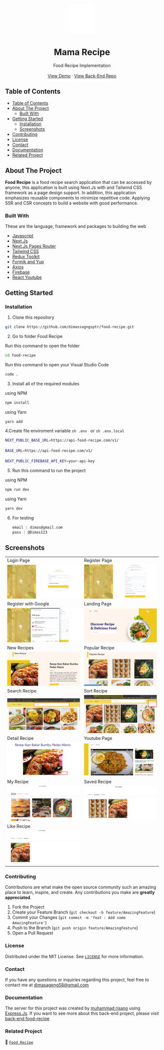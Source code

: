 <br />
<div align="center">
  <a href="https://github.com/dimassagngsptr/food-recipe.git">
    <img src="/docs/screenshot/logo.png" alt="Logo" width="80">
  </a>

  <h1 align="center">Mama Recipe</h1>

  <p align="center">
    Food Recipe Implementation
    <br />
    <br />
    <a href="https://food-recipe-dimas.vercel.app/" target="_blank">View Demo</a>
    ·
    <a href="https://github.com/dimassagngsptr/pijar-mama-recipe.git" target="_blank">View Back-End Repo</a>
  </p>
</div>

## Table of Contents

- [Table of Contents](#table-of-contents)
- [About The Project](#about-the-project)
  - [Built With](#built-with)
- [Getting Started](#getting-started)
  - [Installation](#installation)
  - [Screenshots](#screenshots)
- [Contributing](#contributing)
- [License](#license)
- [Contact](#contact)
- [Documentation](#documentation)
- [Related Project](#related-project)

## About The Project

**Food Recipe** is a food recipe search application that can be accessed by anyone, this application is built using Next.Js with and Tailwind CSS framework as a page design support. In addition, this application emphasizes reusable components to minimize repetitive code. Applying SSR and CSR concepts to build a website with good performance.

### Built With

These are the language, framework and packages to building the web

- [Javascript](https://nodejs.org/en)
- [Next.Js](https://nextjs.org/)
- [Next.Js Pages Router](https://nextjs.org/)
- [Tailwind CSS](https://tailwindcss.com/)
- [Redux Toolkit](https://redux-toolkit.js.org/)
- [Formik and Yup](https://formik.org/)
- [Axios](https://axios-http.com/)
- [Firebase](https://firebase.google.com/)
- [React Youtube](https://github.com/tjallingt/react-youtube)

## Getting Started

### Installation

1. Clone this repository

```sh
git clone https://github.com/dimassagngsptr/food-recipe.git
```

2. Go to folder Food Recipe

Run this command to open the folder

```sh
cd food-recipe
```

Run this command to open your Visual Studio Code

```sh
code .
```

3. Install all of the required modules

using NPM

```sh
npm install
```

using Yarn

```sh
yarn add
```

4.Create file enviroment variable `sh .env ` or `sh .env.local`

```sh
NEXT_PUBLIC_BASE_URL=https://api-food-recipe.com/v1/

BASE_URL=https://api-food-recipe.com/v1/

NEXT_PUBLIC_FIREBASE_API_KEY=your-api-key
```

5. Run this command to run the project

using NPM

```sh
npm run dev
```

using Yarn

```sh
yarn dev
```

6. For testing
   ```sh
   email : dimas@gmail.com
   pass : @Dimas123
   ```

## Screenshots

<table>
  <tr>
    <td>Login Page</td>
    <td>Register Page</td>
  </tr>
  <tr>
    <td><img src="/docs/screenshot/login-page.png"/></td>
    <td><img src="/docs/screenshot/register-page.png"/></td>
  </tr>
  <tr>
    <td>Register with Google</td>
    <td>Landing Page</td>
  </tr>
  <tr>
    <td><img src="/docs/screenshot/register-with-google.png"
 /></td>
    <td><img src="/docs/screenshot/landing-page-after-login.png"/></td>
  </tr>
  <tr>
    <td>New Recipes</td>
    <td>Popular Recipe</td>
  </tr>
  <tr>
    <td><img src="/docs/screenshot/new-recipe.png" /></td>
    <td><img src="/docs/screenshot/popular-recipe.png" /></td>
  </tr>
  <tr>
    <td>Search Recipe</td>
    <td>Sort Recipe</td>
  </tr>
  <tr>
    <td><img src="/docs/screenshot/search-page.png" /></td>
    <td><img src="/docs/screenshot/sort-page.png" /></td>
  </tr>
  <tr>
    <td>Detail Recipe</td>
    <td>Youtube Page</td>
  </tr>
  <tr>
    <td><img src="./docs/screenshot/detail-recipe-page.png" /></td>
    <td><img src="/docs/screenshot/youtube-page.png" /></td>
  </tr>
  <tr>
    <td>My Recipe</td>
    <td>Saved Recipe</td>
  </tr>
  <tr>
    <td><img src="/docs/screenshot/profile-page.png" /></td>
    <td><img src="/docs/screenshot/profile-page-2.png" /></td>
  </tr>
  <tr>
    <td>Like Recipe</td>
  </tr>
  <tr>
    <td><img src="/docs/screenshot/profile-page-3.png" /></td>
  </tr> 
</table>

### Contributing

Contributions are what make the open source community such an amazing place to learn, inspire, and create. Any contributions you make are **greatly appreciated**.

1. Fork the Project
2. Create your Feature Branch (`git checkout -b feature/AmazingFeature`)
3. Commit your Changes (`git commit -m 'feat : Add some AmazingFeature'`)
4. Push to the Branch (`git push origin feature/AmazingFeature`)
5. Open a Pull Request

### License

Distributed under the MIT License. See [`LICENSE`](https://github.com/dimassagngsptr/food-recipe/blob/master/LICENSE) for more information.

### Contact

If you have any questions or inquiries regarding this project, feel free to contact me at dimasageng58@gmail.com

### Documentation

The server for this project was created by [muhammad risano](https://github.com/muhammadrisano) using [Express.Js](https://expressjs.com/). If you want to see more about this back-end project, please visit [back-end food-recipe](https://github.com/dimassagngsptr/pijar-mama-recipe.git)

### Related Project

:rocket: [`Food Recipe`](https://github.com/dimassagngsptr/food-recipe.git)
